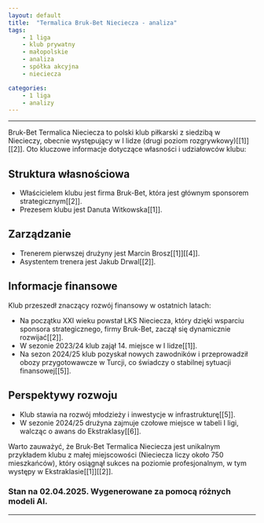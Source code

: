 ```yaml
---
layout: default
title:  "Termalica Bruk-Bet Nieciecza - analiza"
tags: 
    - 1 liga
    - klub prywatny
    - małopolskie
    - analiza
    - spółka akcyjna
    - nieciecza

categories:
    - 1 liga
    - analizy
---
```

---

Bruk-Bet Termalica Nieciecza to polski klub piłkarski z siedzibą w Niecieczy, obecnie występujący w I lidze (drugi poziom rozgrywkowy)\[[1]\]\[[2]\]. Oto kluczowe informacje dotyczące własności i udziałowców klubu:

## Struktura własnościowa

- Właścicielem klubu jest firma Bruk-Bet, która jest głównym sponsorem strategicznym\[[2]\].
- Prezesem klubu jest Danuta Witkowska\[[1]\].

## Zarządzanie

- Trenerem pierwszej drużyny jest Marcin Brosz\[[1]\]\[[4]\].
- Asystentem trenera jest Jakub Drwal\[[2]\].

## Informacje finansowe

Klub przeszedł znaczący rozwój finansowy w ostatnich latach:

- Na początku XXI wieku powstał LKS Nieciecza, który dzięki wsparciu sponsora strategicznego, firmy Bruk-Bet, zaczął się dynamicznie rozwijać\[[2]\].
- W sezonie 2023/24 klub zajął 14. miejsce w I lidze\[[1]\].
- Na sezon 2024/25 klub pozyskał nowych zawodników i przeprowadził obozy przygotowawcze w Turcji, co świadczy o stabilnej sytuacji finansowej\[[5]\].

## Perspektywy rozwoju

- Klub stawia na rozwój młodzieży i inwestycje w infrastrukturę\[[5]\].
- W sezonie 2024/25 drużyna zajmuje czołowe miejsce w tabeli I ligi, walcząc o awans do Ekstraklasy\[[6]\].

Warto zauważyć, że Bruk-Bet Termalica Nieciecza jest unikalnym przykładem klubu z małej miejscowości (Nieciecza liczy około 750 mieszkańców), który osiągnął sukces na poziomie profesjonalnym, w tym występy w Ekstraklasie\[[1]\]\[[2]\].

### Stan na 02.04.2025. Wygenerowane za pomocą różnych modeli AI.
---